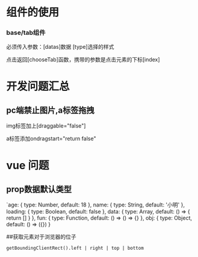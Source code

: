 # 组件的使用

### base/tab组件

必须传入参数：[datas]数据  [type]选择的样式

点击返回[chooseTab]函数，携带的参数是点击元素的下标[index]


# 开发问题汇总

## pc端禁止图片,a标签拖拽

img标签加上[draggable="false"]

a标签添加ondragstart="return false"

# vue 问题

## prop数据默认类型

`age: {
	type: Number,
	default: 18
},
name: {
	type: String,
	default: '小明'
},
loading: {
	type: Boolean,
	default: false
},
data: {
	type: Array,
	default: () => {
		return []
	}
},
fun: {
	type: Function,
	default: () => () => {}
},
obj: {
	type: Object,
	default: () => ({})
}

##获取元素对于浏览器的位子

`getBoundingClientRect().left | right | top | bottom`





